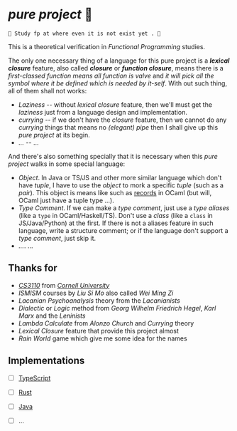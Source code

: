 # *pure project* 🧫

~~~
🧫 Study fp at where even it is not exist yet . 🧬
~~~

This is a theoretical verification in *Functional Programming* studies.

The only one necessary thing of a language for this pure project is a ***lexical closure*** feature, also called ***closure*** or ***function closure***, means there is a *first-classed function means all function is valve* and *it will pick all the symbol where it be defined which is needed by it-self*. With out such thing, all of them shall not works: 

- *Laziness* -- without *lexical closure* feature, then we'll must get the *laziness* just from a language design and implementation.
- *currying* -- if we don't have the *closure* feature, then we cannot do any *currying* things that means no *(elegant) pipe* then I shall give up this *pure project* at its begin.
- *...* -- ...


And there's also something specially that it is necessary when this *pure project* walks in some special language: 

- *Object*. In Java or TS/JS and other more similar language which don't have *tuple*, I have to use the *object* to mork a specific *tuple* (such as a *pair*). This object is means like such as [records](https://cs3110.github.io/textbook/chapters/data/records_tuples.html) in OCaml (but will, OCaml just have a tuple type ...).
- *Type Comment*. If we can make a *type comment*, just use a *type aliases* (like a `type` in OCaml/Haskell/TS). Don't use a *class* (like a `class` in JS/Java/Python) at the first. If there is not a aliases feature in such language, write a structure comment; or if the language don't support a *type comment*, just skip it.
- *...*. ...


## Thanks for

- [*CS3110*](https://cs3110.github.io/textbook/chapters/hop/higher_order.html?highlight=pipe) from [*Cornell University*](https://www.cs.cornell.edu/courses/cs3110/)
- *ISMISM* courses by *Liu Si Mo* also called *Wei Ming Zi*
- *Lacanian Psychoanalysis* theory from the *Lacanianists*
- *Dialectic* or *Logic* method from *Georg Wilhelm Friedrich Hegel*, *Karl Marx* and the *Leninists*
- *Lambda Calculate* from *Alonzo Church* and *Currying* theory
- *Lexical Closure* feature that provide this project almost
- *Rain World* game which give me some idea for the names


## Implementations

- [ ] [TypeScript](./pure.ts)
- [ ] [Rust](./pure.rs)
- [ ] [Java](./pure.java)
- [ ] ...

